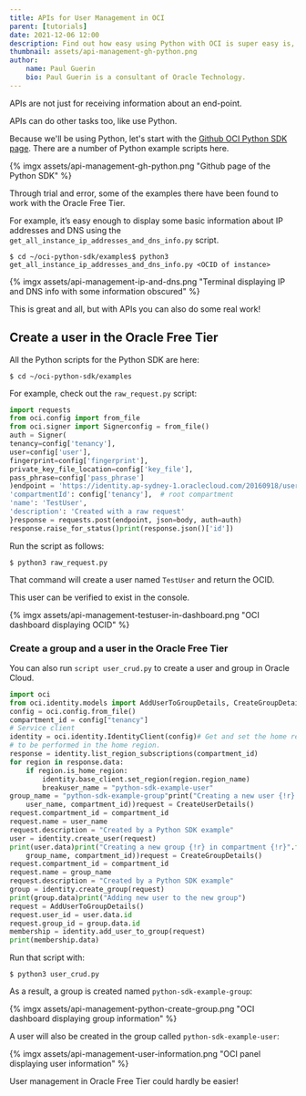 ```yaml
---
title: APIs for User Management in OCI
parent: [tutorials]
date: 2021-12-06 12:00
description: Find out how easy using Python with OCI is super easy is, even on Oracle's Always-Free Tier account.
thumbnail: assets/api-management-gh-python.png
author: 
    name: Paul Guerin 
    bio: Paul Guerin is a consultant of Oracle Technology.
---
```

APIs are not just for receiving information about an end-point.

APIs can do other tasks too, like use Python.

Because we'll be using Python, let's start with the [Github OCI Python SDK page](https://github.com/oracle/oci-python-sdk/tree/master/examples). There are a number of Python example scripts here.

{% imgx assets/api-management-gh-python.png "Github page of the Python SDK" %}

Through trial and error, some of the examples there have been found to work with the Oracle Free Tier.

For example, it’s easy enough to display some basic information about IP addresses and DNS using the `get_all_instance_ip_addresses_and_dns_info.py` script.

```console
$ cd ~/oci-python-sdk/examples$ python3 get_all_instance_ip_addresses_and_dns_info.py <OCID of instance>
```

{% imgx assets/api-management-ip-and-dns.png "Terminal displaying IP and DNS info with some information obscured" %}

This is great and all, but with APIs you can also do some real work!

## Create a user in the Oracle Free Tier

All the Python scripts for the Python SDK are here:

```console
$ cd ~/oci-python-sdk/examples
```

For example, check out the `raw_request.py` script:

```python
import requests
from oci.config import from_file
from oci.signer import Signerconfig = from_file()
auth = Signer(
tenancy=config['tenancy'],
user=config['user'],
fingerprint=config['fingerprint'],
private_key_file_location=config['key_file'],
pass_phrase=config['pass_phrase']
)endpoint = 'https://identity.ap-sydney-1.oraclecloud.com/20160918/users/'body = {
'compartmentId': config['tenancy'],  # root compartment
'name': 'TestUser',
'description': 'Created with a raw request'
}response = requests.post(endpoint, json=body, auth=auth)
response.raise_for_status()print(response.json()['id'])
```

Run the script as follows:

```console
$ python3 raw_request.py
```

That command will create a user named `TestUser` and return the OCID.

This user can be verified to exist in the console.

{% imgx assets/api-management-testuser-in-dashboard.png "OCI dashboard displaying OCID" %}

### Create a group and a user in the Oracle Free Tier

You can also run  `script user_crud.py` to create a user and group in Oracle Cloud.

```python
import oci
from oci.identity.models import AddUserToGroupDetails, CreateGroupDetails, CreateUserDetails# Default config file and profile
config = oci.config.from_file()
compartment_id = config["tenancy"]
# Service client
identity = oci.identity.IdentityClient(config)# Get and set the home region for the compartment. User crud operations need
# to be performed in the home region.
response = identity.list_region_subscriptions(compartment_id)
for region in response.data:
    if region.is_home_region:
        identity.base_client.set_region(region.region_name)
        breakuser_name = "python-sdk-example-user"
group_name = "python-sdk-example-group"print("Creating a new user {!r} in compartment {!r}".format(
    user_name, compartment_id))request = CreateUserDetails()
request.compartment_id = compartment_id
request.name = user_name
request.description = "Created by a Python SDK example"
user = identity.create_user(request)
print(user.data)print("Creating a new group {!r} in compartment {!r}".format(
    group_name, compartment_id))request = CreateGroupDetails()
request.compartment_id = compartment_id
request.name = group_name
request.description = "Created by a Python SDK example"
group = identity.create_group(request)
print(group.data)print("Adding new user to the new group")
request = AddUserToGroupDetails()
request.user_id = user.data.id
request.group_id = group.data.id
membership = identity.add_user_to_group(request)
print(membership.data)
```

Run that script with:

```console
$ python3 user_crud.py
```

As a result, a group is created named `python-sdk-example-group`:

{% imgx assets/api-management-python-create-group.png "OCI dashboard displaying group information" %}

A user will also be created in the group called `python-sdk-example-user`:

{% imgx assets/api-management-user-information.png "OCI panel displaying user information" %}

User management in Oracle Free Tier could hardly be easier!
